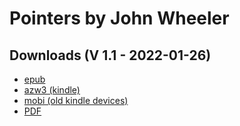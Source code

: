 # Pointers by John Wheeler

## Downloads (V 1.1 -  2022-01-26)
- [epub](https://github.com/ahtrahddis/advaita/raw/master/Pointers%20by%20John%20Wheeler/ebooks/Pointers%20-%20John%20Wheeler.epub)
- [azw3 (kindle)](https://github.com/ahtrahddis/advaita/raw/master/Pointers%20by%20John%20Wheeler/ebooks/Pointers%20-%20John%20Wheeler.azw3)
- [mobi (old kindle devices)](https://github.com/ahtrahddis/advaita/raw/master/Pointers%20by%20John%20Wheeler/ebooks/Pointers%20-%20John%20Wheeler.mobi)
- [PDF](https://github.com/ahtrahddis/advaita/raw/master/Pointers%20by%20John%20Wheeler/ebooks/Pointers%20-%20John%20Wheeler.pdf)


